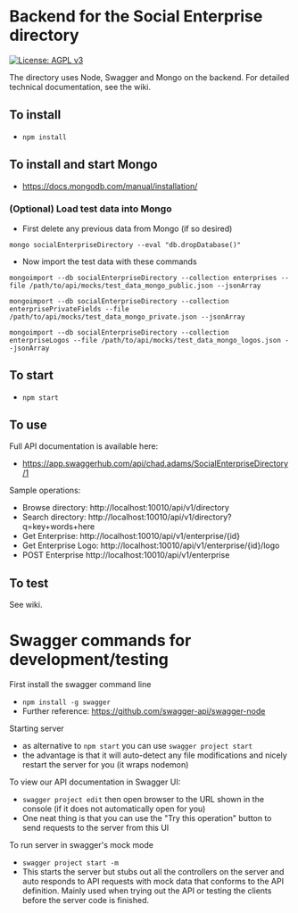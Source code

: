 # Backend for the Social Enterprise directory

[![License: AGPL v3](https://img.shields.io/badge/License-AGPL%20v3-blue.svg)](http://www.gnu.org/licenses/agpl-3.0)

The directory uses Node, Swagger and Mongo on the backend.
For detailed technical documentation, see the wiki.

## To install
* `npm install`

## To install and start Mongo
* https://docs.mongodb.com/manual/installation/

### (Optional) Load test data into Mongo
* First delete any previous data from Mongo (if so desired)

 `mongo socialEnterpriseDirectory --eval "db.dropDatabase()"`
* Now import the test data with these commands

 `mongoimport --db socialEnterpriseDirectory --collection enterprises --file /path/to/api/mocks/test_data_mongo_public.json --jsonArray`

 `mongoimport --db socialEnterpriseDirectory --collection enterprisePrivateFields --file /path/to/api/mocks/test_data_mongo_private.json --jsonArray`

  `mongoimport --db socialEnterpriseDirectory --collection enterpriseLogos --file /path/to/api/mocks/test_data_mongo_logos.json --jsonArray`

## To start
* `npm start`

## To use
Full API documentation is available here:
* https://app.swaggerhub.com/api/chad.adams/SocialEnterpriseDirectory/1

Sample operations:
* Browse directory: http://localhost:10010/api/v1/directory
* Search directory: http://localhost:10010/api/v1/directory?q=key+words+here
* Get Enterprise: http://localhost:10010/api/v1/enterprise/{id}
* Get Enterprise Logo: http://localhost:10010/api/v1/enterprise/{id}/logo
* POST Enterprise http://localhost:10010/api/v1/enterprise

## To test
See wiki.

# Swagger commands for development/testing
First install the swagger command line
* `npm install -g swagger`
* Further reference: https://github.com/swagger-api/swagger-node

Starting server
* as alternative to `npm start` you can use `swagger project start`
* the advantage is that it will auto-detect any file modifications and nicely restart the server for you (it wraps nodemon)

To view our API documentation in Swagger UI:
* `swagger project edit` then open browser to the URL shown in the console (if it does not automatically open for you)
* One neat thing is that you can use the "Try this operation" button to send requests to the server from this UI

To run server in swagger's mock mode
* `swagger project start -m`
* This starts the server but stubs out all the controllers on the server and auto responds to API requests with mock data that conforms to the API definition. Mainly used when trying out the API or testing the clients before the server code is finished.
